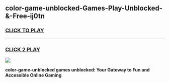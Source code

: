 
## color-game-unblocked-Games-Play-Unblocked-&-Free-ij0tn
<h3>
<a href="https://premium76.site?title=color-game-unblocked&ref=24A">CLICK TO PLAY</a></h3>
<hr>

<h3>
<a href="https://premium76.site?title=color-game-unblocked&ref=24A">CLICK 2 PLAY</a>
  
</h3>

<a href="https://premium76.site?title=color-game-unblocked&ref=24A"><img src="https://clearcache.store/games.png"></a>


**color-game-unblocked games unblocked: Your Gateway to Fun and Accessible Online Gaming**
